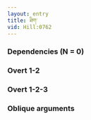 ```yaml
---
layout: entry
title: ཐིག་
vid: Hill:0762
---
```

### Dependencies (N = 0)


### Overt 1-2


### Overt 1-2-3


### Oblique arguments
